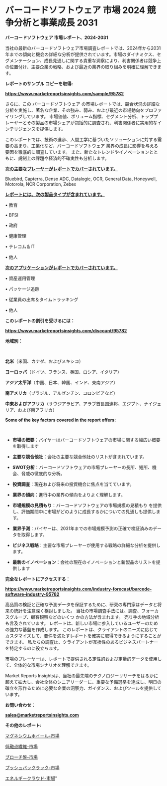 # バーコードソフトウェア 市場 2024 競争分析と事業成長 2031

<strong>バーコードソフトウェア 市場レポート、2024-2031</strong>

当社の最新のバーコードソフトウェア市場調査レポートでは、2024年から2031年までの傾向と機会の詳細な分析が提供されています。市場のダイナミクス、セグメンテーション、成長見通しに関する貴重な洞察により、利害関係者は競争上の位置付け、主要企業の戦略、および最近の業界の取り組みを明確に理解できます。



<strong>レポートのサンプル コピーを取得:</strong> <a href=https://www.marketreportsinsights.com/sample/95782>

<strong><u>https://www.marketreportsinsights.com/sample/95782</u></strong></a>

さらに、この バーコードソフトウェア の市場レポートでは、競合状況の詳細な分析を実施し、著名な企業、その強み、弱み、および最近の市場動向をプロファイリングしています。 市場価値、ボリューム指標、セグメント分析、トッププレーヤーとその製品の市場シェアが包括的に調査され、利害関係者に実用的なインテリジェンスを提供します。

このレポートでは、技術の進歩、人間工学に基づいたソリューションに対する需要の高まり、工業化など、バーコードソフトウェア 業界の成長に影響を与える要因を徹底的に調査しています。 また、新たなトレンドやイノベーションとともに、規制上の課題や経済的不確実性も分析します。



<strong><u>次の主要なプレーヤーがレポートでカバーされています。</u></strong>

Bluebird, Capterra, Denso ADC, Datalogic, OCR, General Data, Honeywell, Motorola, NCR Corporation, Zebex



<strong><u><b>レポートには、次の製品タイプが含まれています。</b></u></strong>

• 教育

• BFSI

• 政府

• 健康管理

• テレコム＆IT

• 他人



<strong><u><b>次のアプリケーションがレポートでカバーされています。</b></u></strong>

• 資産運用管理

• パッケージ追跡

• 従業員の出席＆タイムトラッキング

• 他人



<strong><b>このレポートの割引を受けるには：</b></strong>

<a href=https://www.marketreportsinsights.com/discount/95782>

<strong><u>https://www.marketreportsinsights.com/discount/95782</u></strong></a>



<strong>地域別：</strong>

<strong> </strong>



<strong>北米</strong>（米国、カナダ、およびメキシコ）



<strong>ヨーロッパ</strong>（ドイツ、フランス、英国、ロシア、イタリア）



<strong>アジア太平洋</strong>（中国、日本、韓国、インド、東南アジア）



<strong>南アメリカ</strong>（ブラジル、アルゼンチン、コロンビアなど）



<strong>中東およびアフリカ</strong>（サウジアラビア、アラブ首長国連邦、エジプト、ナイジェリア、および南アフリカ）



<strong>Some of the key factors covered in the report offers:</strong>

<strong> </strong>
<ul>
  <li>

<strong>市場の概要</strong>：バイヤーはバーコードソフトウェアの市場に関する幅広い概要を取得します</li>
  <li>

<strong>主要な競合他社</strong>：会社の主要な競合他社のリストが含まれています。</li>
  <li>

<strong>SWOT分析</strong>：バーコードソフトウェアの市場プレーヤーの長所、短所、機会、脅威の徹底的な分析。</li>
  <li>

<strong>投資調査</strong>：現在および将来の投資機会に焦点を当てています。</li>
  <li>

<strong>業界の傾向</strong>：進行中の業界の傾向をよりよく理解します。</li>
  <li>

<strong>市場規模の見積もり</strong>：バーコードソフトウェアの市場規模の見積もり を提供し、評価期間中に市場がどのように成長するかについての見通しも提供します。</li>
  <li>

<strong>業界予測</strong>：バイヤーは、2031年までの市場規模予測の正確で検証済みのデータを取得します。</li>
  <li>

<strong>ビジネス戦略</strong>：主要な市場プレーヤーが使用する戦略の詳細な分析を提供します。</li>
  <li>

<strong>最新のイノベーション</strong>：会社の現在のイノベーションと新製品のリストを提供します</li>
</ul>


<strong>完全なレポートにアクセスする</strong>：

<a href=https://www.marketreportsinsights.com/industry-forecast/barcode-software-industry-95782>

<strong><u>https://www.marketreportsinsights.com/industry-forecast/barcode-software-industry-95782</u></strong></a>

高品質の検証と正確な予測データを保証するために、研究の専門家はデータと将来の統計を注意深く検討しました。 当社の市場調査手法には、調査、フォーカスグループ、顧客観察などのいくつ かの方法が含まれます。 売り手の地域分析も言及されています。 レポートは、新しい市場に参入しているユーザーのための強力な基盤を作成します。 このレポートは、クライアントのニーズに応じてカスタマイズして、要件を満たすレポートを確実に取得できるようにすることができます。 私たちの調査は、クライアントが互換性のあるビジネスパートナーを特定するのに役立ちます。

市場のプレーヤーは、レポートで提供される定性的および定量的データを使用して、全体的な市場シナリオを理解できます。

Market Reports Insightsは、当社の最先端のテクノロジーリサーチをはるかに超えて拡大し、会社全体のシニアリーダーに、重要な予備選挙を達成し、明日の確立を形作るために必要な企業の洞察力、ガイダンス、およびツールを提供しています。



<strong><b>お問い合わせ</b></strong>：

<a href=mailto:sales@marketreportsinsights.com>

<strong><u>sales@marketreportsinsights.com</u></strong></a>



<strong>その他のレポート:</strong>

<a href=https://www.linkedin.com/pulse/マグネシウムホイール-市場-2023-収益と成長ドライバー-2030-ekrwf/>マグネシウムホイール-市場</a>

<a href=https://www.linkedin.com/pulse/低融点繊維-市場-2023-総合分析と事業成長戦略-2030-analytics-achievers-24-analysis-azuqc/>低融点繊維-市場</a>

<a href=https://www.linkedin.com/pulse/ブローチ盤-市場-2030-年までの需要に焦点を当てた-2023-年調査レポート-3cp3f/>ブローチ盤-市場</a>

<a href=https://www.linkedin.com/pulse/プッシュバックラック-市場-2023-新興市場-将来の動向と市場需要-2030-begyf/>プッシュバックラック-市場</a>

<a href=https://www.linkedin.com/pulse/エネルギークラウド-市場-2023-推進要因と成長機会-2030-trend-tracking-toolbox-24-analysis-fah0f/>エネルギークラウド-市場</a>"
